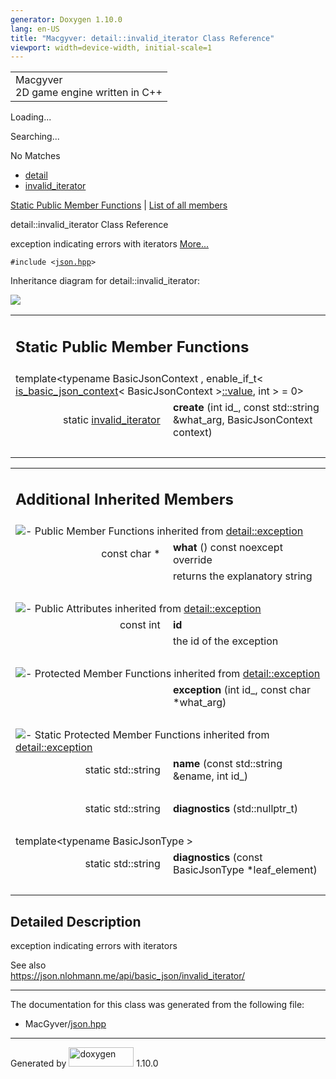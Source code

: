 ```yaml
---
generator: Doxygen 1.10.0
lang: en-US
title: "Macgyver: detail::invalid_iterator Class Reference"
viewport: width=device-width, initial-scale=1
---
```


<div id="top">

<div id="titlearea">

<table data-cellspacing="0" data-cellpadding="0">
<colgroup>
<col style="width: 100%" />
</colgroup>
<tbody>
<tr id="projectrow" class="odd">
<td id="projectalign"><div id="projectname">
Macgyver
</div>
<div id="projectbrief">
2D game engine written in C++
</div></td>
</tr>
</tbody>
</table>

</div>

<div id="main-nav">

</div>

<div id="MSearchSelectWindow"
onmouseover="return searchBox.OnSearchSelectShow()"
onmouseout="return searchBox.OnSearchSelectHide()"
onkeydown="return searchBox.OnSearchSelectKey(event)">

</div>

<div id="MSearchResultsWindow">

<div id="MSearchResults">

<div class="SRPage">

<div id="SRIndex">

<div id="SRResults">

</div>

<div id="Loading" class="SRStatus">

Loading...

</div>

<div id="Searching" class="SRStatus">

Searching...

</div>

<div id="NoMatches" class="SRStatus">

No Matches

</div>

</div>

</div>

</div>

</div>

<div id="nav-path" class="navpath">

- <a href="namespacedetail.html" class="el">detail</a>
- <a href="classdetail_1_1invalid__iterator.html"
  class="el">invalid_iterator</a>

</div>

</div>

<div class="header">

<div class="summary">

[Static Public Member Functions](#pub-static-methods) \| [List of all
members](classdetail_1_1invalid__iterator-members.html)

</div>

<div class="headertitle">

<div class="title">

detail::invalid_iterator Class Reference

</div>

</div>

</div>

<div class="contents">

exception indicating errors with iterators [More...](#details)

`#include <`<a href="json_8hpp_source.html" class="el"><code>json.hpp</code></a>`>`

<div class="dynheader">

Inheritance diagram for detail::invalid_iterator:

</div>

<div class="dyncontent">

<div class="center">

<img src="classdetail_1_1invalid__iterator.png"
usemap="#detail::invalid_5Fiterator_map" />

</div>

</div>

<table class="memberdecls">
<colgroup>
<col style="width: 50%" />
<col style="width: 50%" />
</colgroup>
<tbody>
<tr class="odd heading">
<td colspan="2"><h2 id="static-public-member-functions"
class="groupheader"><span id="pub-static-methods"></span> Static Public
Member Functions</h2></td>
</tr>
<tr id="r_a35d0b713b151188622791891314949f9"
class="even memitem:a35d0b713b151188622791891314949f9">
<td colspan="2" class="memTemplParams"><span
id="a35d0b713b151188622791891314949f9"></span> template&lt;typename
BasicJsonContext , enable_if_t&lt; <a
href="structdetail_1_1is__basic__json__context.html"
class="el">is_basic_json_context</a>&lt; BasicJsonContext &gt;<a
href="namespacedetail.html#a47b1bb0bbd3596589ed9187059c312efa2063c1608d6e0baf80249c42e2be5804"
class="el">::value</a>, int &gt; = 0&gt;</td>
</tr>
<tr class="odd memitem:a35d0b713b151188622791891314949f9">
<td class="memTemplItemLeft" style="text-align: right;"
data-valign="top">static <a href="classdetail_1_1invalid__iterator.html"
class="el">invalid_iterator</a> </td>
<td class="memTemplItemRight"
data-valign="bottom"><strong>create</strong> (int id_, const std::string
&amp;what_arg, BasicJsonContext context)</td>
</tr>
<tr class="even separator:a35d0b713b151188622791891314949f9">
<td colspan="2" class="memSeparator"> </td>
</tr>
</tbody>
</table>

<table class="memberdecls">
<colgroup>
<col style="width: 50%" />
<col style="width: 50%" />
</colgroup>
<tbody>
<tr class="odd heading">
<td colspan="2"><h2 id="additional-inherited-members"
class="groupheader"><span id="inherited"></span> Additional Inherited
Members</h2></td>
</tr>
<tr class="even inherit_header pub_methods_classdetail_1_1exception">
<td colspan="2"
onclick="javascript:dynsection.toggleInherit(&#39;pub_methods_classdetail_1_1exception&#39;)"><img
src="closed.png" alt="-" /> Public Member Functions inherited from <a
href="classdetail_1_1exception.html"
class="el">detail::exception</a></td>
</tr>
<tr id="r_ae75d7315f5f2d85958da6d961375caf0"
class="odd memitem:ae75d7315f5f2d85958da6d961375caf0 inherit pub_methods_classdetail_1_1exception">
<td class="memItemLeft" style="text-align: right;"
data-valign="top">const char * </td>
<td class="memItemRight" data-valign="bottom"><strong>what</strong> ()
const noexcept override</td>
</tr>
<tr
class="even memdesc:ae75d7315f5f2d85958da6d961375caf0 inherit pub_methods_classdetail_1_1exception">
<td class="mdescLeft"> </td>
<td class="mdescRight">returns the explanatory string<br />
</td>
</tr>
<tr
class="odd separator:ae75d7315f5f2d85958da6d961375caf0 inherit pub_methods_classdetail_1_1exception">
<td colspan="2" class="memSeparator"> </td>
</tr>
<tr class="even inherit_header pub_attribs_classdetail_1_1exception">
<td colspan="2"
onclick="javascript:dynsection.toggleInherit(&#39;pub_attribs_classdetail_1_1exception&#39;)"><img
src="closed.png" alt="-" /> Public Attributes inherited from <a
href="classdetail_1_1exception.html"
class="el">detail::exception</a></td>
</tr>
<tr id="r_a63b819fbb2ef34df9dad1e309207fa24"
class="odd memitem:a63b819fbb2ef34df9dad1e309207fa24 inherit pub_attribs_classdetail_1_1exception">
<td class="memItemLeft" style="text-align: right;"
data-valign="top">const int </td>
<td class="memItemRight" data-valign="bottom"><strong>id</strong></td>
</tr>
<tr
class="even memdesc:a63b819fbb2ef34df9dad1e309207fa24 inherit pub_attribs_classdetail_1_1exception">
<td class="mdescLeft"> </td>
<td class="mdescRight">the id of the exception<br />
</td>
</tr>
<tr
class="odd separator:a63b819fbb2ef34df9dad1e309207fa24 inherit pub_attribs_classdetail_1_1exception">
<td colspan="2" class="memSeparator"> </td>
</tr>
<tr class="even inherit_header pro_methods_classdetail_1_1exception">
<td colspan="2"
onclick="javascript:dynsection.toggleInherit(&#39;pro_methods_classdetail_1_1exception&#39;)"><img
src="closed.png" alt="-" /> Protected Member Functions inherited from <a
href="classdetail_1_1exception.html"
class="el">detail::exception</a></td>
</tr>
<tr id="r_a528d6bc77e88490bbb84cde2222b7ff0"
class="odd memitem:a528d6bc77e88490bbb84cde2222b7ff0 inherit pro_methods_classdetail_1_1exception">
<td class="memItemLeft" style="text-align: right;"
data-valign="top"> </td>
<td class="memItemRight" data-valign="bottom"><strong>exception</strong>
(int id_, const char *what_arg)</td>
</tr>
<tr
class="even separator:a528d6bc77e88490bbb84cde2222b7ff0 inherit pro_methods_classdetail_1_1exception">
<td colspan="2" class="memSeparator"> </td>
</tr>
<tr
class="odd inherit_header pro_static_methods_classdetail_1_1exception">
<td colspan="2"
onclick="javascript:dynsection.toggleInherit(&#39;pro_static_methods_classdetail_1_1exception&#39;)"><img
src="closed.png" alt="-" /> Static Protected Member Functions inherited
from <a href="classdetail_1_1exception.html"
class="el">detail::exception</a></td>
</tr>
<tr id="r_a8f1eb56b9964c8dd84d89d0da98d883b"
class="even memitem:a8f1eb56b9964c8dd84d89d0da98d883b inherit pro_static_methods_classdetail_1_1exception">
<td class="memItemLeft" style="text-align: right;"
data-valign="top">static std::string </td>
<td class="memItemRight" data-valign="bottom"><strong>name</strong>
(const std::string &amp;ename, int id_)</td>
</tr>
<tr
class="odd separator:a8f1eb56b9964c8dd84d89d0da98d883b inherit pro_static_methods_classdetail_1_1exception">
<td colspan="2" class="memSeparator"> </td>
</tr>
<tr id="r_a6b4a786b5c1c25dd3edaceb1bf2d5120"
class="even memitem:a6b4a786b5c1c25dd3edaceb1bf2d5120 inherit pro_static_methods_classdetail_1_1exception">
<td class="memItemLeft" style="text-align: right;"
data-valign="top">static std::string </td>
<td class="memItemRight"
data-valign="bottom"><strong>diagnostics</strong> (std::nullptr_t)</td>
</tr>
<tr
class="odd separator:a6b4a786b5c1c25dd3edaceb1bf2d5120 inherit pro_static_methods_classdetail_1_1exception">
<td colspan="2" class="memSeparator"> </td>
</tr>
<tr id="r_af3739c53fe56a1712754d13dfa561f80"
class="even memitem:af3739c53fe56a1712754d13dfa561f80 inherit pro_static_methods_classdetail_1_1exception">
<td colspan="2" class="memTemplParams">template&lt;typename
BasicJsonType &gt;</td>
</tr>
<tr
class="odd memitem:af3739c53fe56a1712754d13dfa561f80 inherit pro_static_methods_classdetail_1_1exception">
<td class="memTemplItemLeft" style="text-align: right;"
data-valign="top">static std::string </td>
<td class="memTemplItemRight"
data-valign="bottom"><strong>diagnostics</strong> (const BasicJsonType
*leaf_element)</td>
</tr>
<tr
class="even separator:af3739c53fe56a1712754d13dfa561f80 inherit pro_static_methods_classdetail_1_1exception">
<td colspan="2" class="memSeparator"> </td>
</tr>
</tbody>
</table>

<span id="details"></span>

## Detailed Description

<div class="textblock">

exception indicating errors with iterators

See also  
<https://json.nlohmann.me/api/basic_json/invalid_iterator/>

</div>

------------------------------------------------------------------------

The documentation for this class was generated from the following file:

- MacGyver/<a href="json_8hpp_source.html" class="el">json.hpp</a>

</div>

------------------------------------------------------------------------

<span class="small">Generated
by [<img src="doxygen.svg" class="footer" width="104" height="31"
alt="doxygen" />](https://www.doxygen.org/index.html) 1.10.0</span>
